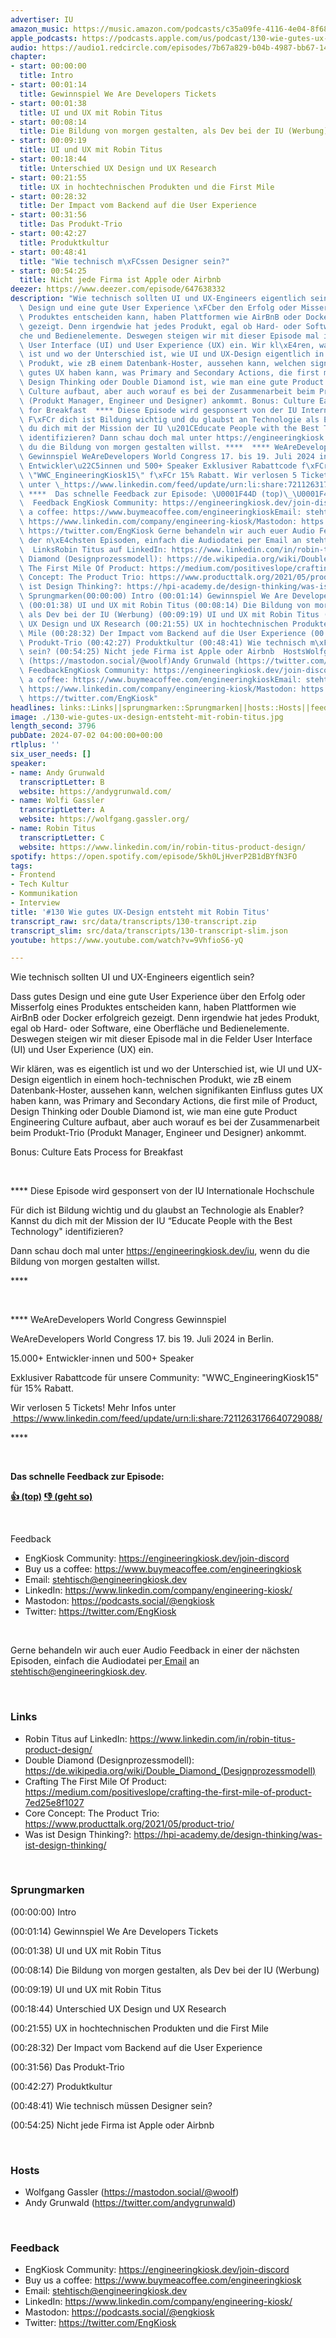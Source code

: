 ```yaml
---
advertiser: IU
amazon_music: https://music.amazon.com/podcasts/c35a09fe-4116-4e04-8f68-77d61b112e46/episodes/7fdc12e4-69bd-42d9-bee0-c6d2c5f1b58e/engineering-kiosk-130-wie-gutes-ux-design-entsteht-mit-robin-titus
apple_podcasts: https://podcasts.apple.com/us/podcast/130-wie-gutes-ux-design-entsteht-mit-robin-titus/id1603082924?i=1000660868723&uo=4
audio: https://audio1.redcircle.com/episodes/7b67a829-b04b-4987-bb67-14c3ef8e7b0d/stream.mp3
chapter:
- start: 00:00:00
  title: Intro
- start: 00:01:14
  title: Gewinnspiel We Are Developers Tickets
- start: 00:01:38
  title: UI und UX mit Robin Titus
- start: 00:08:14
  title: Die Bildung von morgen gestalten, als Dev bei der IU (Werbung)
- start: 00:09:19
  title: UI und UX mit Robin Titus
- start: 00:18:44
  title: Unterschied UX Design und UX Research
- start: 00:21:55
  title: UX in hochtechnischen Produkten und die First Mile
- start: 00:28:32
  title: Der Impact vom Backend auf die User Experience
- start: 00:31:56
  title: Das Produkt-Trio
- start: 00:42:27
  title: Produktkultur
- start: 00:48:41
  title: "Wie technisch m\xFCssen Designer sein?"
- start: 00:54:25
  title: Nicht jede Firma ist Apple oder Airbnb
deezer: https://www.deezer.com/episode/647638332
description: "Wie technisch sollten UI und UX-Engineers eigentlich sein? Dass gutes\
  \ Design und eine gute User Experience \xFCber den Erfolg oder Misserfolg eines\
  \ Produktes entscheiden kann, haben Plattformen wie AirBnB oder Docker erfolgreich\
  \ gezeigt. Denn irgendwie hat jedes Produkt, egal ob Hard- oder Software, eine Oberfl\xE4\
  che und Bedienelemente. Deswegen steigen wir mit dieser Episode mal in die Felder\
  \ User Interface (UI) und User Experience (UX) ein. Wir kl\xE4ren, was es eigentlich\
  \ ist und wo der Unterschied ist, wie UI und UX-Design eigentlich in einem hoch-technischen\
  \ Produkt, wie zB einem Datenbank-Hoster, aussehen kann, welchen signifikanten Einfluss\
  \ gutes UX haben kann, was Primary and Secondary Actions, die first mile of Product,\
  \ Design Thinking oder Double Diamond ist, wie man eine gute Product Engineering\
  \ Culture aufbaut, aber auch worauf es bei der Zusammenarbeit beim Produkt-Trio\
  \ (Produkt Manager, Engineer und Designer) ankommt. Bonus: Culture Eats Process\
  \ for Breakfast  **** Diese Episode wird gesponsert von der IU Internationale Hochschule\
  \ F\xFCr dich ist Bildung wichtig und du glaubst an Technologie als Enabler? Kannst\
  \ du dich mit der Mission der IU \u201CEducate People with the Best Technology\"\
  \ identifizieren? Dann schau doch mal unter https://engineeringkiosk.dev/iu, wenn\
  \ du die Bildung von morgen gestalten willst. ****  **** WeAreDevelopers World Congress\
  \ Gewinnspiel WeAreDevelopers World Congress 17. bis 19. Juli 2024 in Berlin. 15.000+\
  \ Entwickler\u22C5innen und 500+ Speaker Exklusiver Rabattcode f\xFCr unsere Community:\
  \ \"WWC_EngineeringKiosk15\" f\xFCr 15% Rabatt. Wir verlosen 5 Tickets! Mehr Infos\
  \ unter \_https://www.linkedin.com/feed/update/urn:li:share:7211263176640729088/\
  \ ****  Das schnelle Feedback zur Episode: \U0001F44D (top)\_\U0001F44E (geht so)\
  \  Feedback EngKiosk Community: https://engineeringkiosk.dev/join-discord\_Buy us\
  \ a coffee: https://www.buymeacoffee.com/engineeringkioskEmail: stehtisch@engineeringkiosk.devLinkedIn:\
  \ https://www.linkedin.com/company/engineering-kiosk/Mastodon: https://podcasts.social/@engkioskTwitter:\
  \ https://twitter.com/EngKiosk Gerne behandeln wir auch euer Audio Feedback in einer\
  \ der n\xE4chsten Episoden, einfach die Audiodatei per Email an stehtisch@engineeringkiosk.dev.\
  \  LinksRobin Titus auf LinkedIn: https://www.linkedin.com/in/robin-titus-product-design/Double\
  \ Diamond (Designprozessmodell): https://de.wikipedia.org/wiki/Double_Diamond_(Designprozessmodell)Crafting\
  \ The First Mile Of Product: https://medium.com/positiveslope/crafting-the-first-mile-of-product-7ed25e8f1027Core\
  \ Concept: The Product Trio: https://www.producttalk.org/2021/05/product-trio/Was\
  \ ist Design Thinking?: https://hpi-academy.de/design-thinking/was-ist-design-thinking/\
  \ Sprungmarken(00:00:00) Intro (00:01:14) Gewinnspiel We Are Developers Tickets\
  \ (00:01:38) UI und UX mit Robin Titus (00:08:14) Die Bildung von morgen gestalten,\
  \ als Dev bei der IU (Werbung) (00:09:19) UI und UX mit Robin Titus (00:18:44) Unterschied\
  \ UX Design und UX Research (00:21:55) UX in hochtechnischen Produkten und die First\
  \ Mile (00:28:32) Der Impact vom Backend auf die User Experience (00:31:56) Das\
  \ Produkt-Trio (00:42:27) Produktkultur (00:48:41) Wie technisch m\xFCssen Designer\
  \ sein? (00:54:25) Nicht jede Firma ist Apple oder Airbnb  HostsWolfgang Gassler\
  \ (https://mastodon.social/@woolf)Andy Grunwald (https://twitter.com/andygrunwald)\
  \ FeedbackEngKiosk Community: https://engineeringkiosk.dev/join-discord\_Buy us\
  \ a coffee: https://www.buymeacoffee.com/engineeringkioskEmail: stehtisch@engineeringkiosk.devLinkedIn:\
  \ https://www.linkedin.com/company/engineering-kiosk/Mastodon: https://podcasts.social/@engkioskTwitter:\
  \ https://twitter.com/EngKiosk"
headlines: links::Links||sprungmarken::Sprungmarken||hosts::Hosts||feedback::Feedback
image: ./130-wie-gutes-ux-design-entsteht-mit-robin-titus.jpg
length_second: 3796
pubDate: 2024-07-02 04:00:00+00:00
rtlplus: ''
six_user_needs: []
speaker:
- name: Andy Grunwald
  transcriptLetter: B
  website: https://andygrunwald.com/
- name: Wolfi Gassler
  transcriptLetter: A
  website: https://wolfgang.gassler.org/
- name: Robin Titus
  transcriptLetter: C
  website: https://www.linkedin.com/in/robin-titus-product-design/
spotify: https://open.spotify.com/episode/5kh0LjHverP2B1dBYfN3FO
tags:
- Frontend
- Tech Kultur
- Kommunikation
- Interview
title: '#130 Wie gutes UX-Design entsteht mit Robin Titus'
transcript_raw: src/data/transcripts/130-transcript.zip
transcript_slim: src/data/transcripts/130-transcript-slim.json
youtube: https://www.youtube.com/watch?v=9VhfioS6-yQ

---
```

<p>Wie technisch sollten UI und UX-Engineers eigentlich sein?</p><p>Dass gutes Design und eine gute User Experience über den Erfolg oder Misserfolg eines Produktes entscheiden kann, haben Plattformen wie AirBnB oder Docker erfolgreich gezeigt. Denn irgendwie hat jedes Produkt, egal ob Hard- oder Software, eine Oberfläche und Bedienelemente. Deswegen steigen wir mit dieser Episode mal in die Felder User Interface (UI) und User Experience (UX) ein.</p><p>Wir klären, was es eigentlich ist und wo der Unterschied ist, wie UI und UX-Design eigentlich in einem hoch-technischen Produkt, wie zB einem Datenbank-Hoster, aussehen kann, welchen signifikanten Einfluss gutes UX haben kann, was Primary and Secondary Actions, die first mile of Product, Design Thinking oder Double Diamond ist, wie man eine gute Product Engineering Culture aufbaut, aber auch worauf es bei der Zusammenarbeit beim Produkt-Trio (Produkt Manager, Engineer und Designer) ankommt.</p><p>Bonus: Culture Eats Process for Breakfast</p><p><br></p><p><span>**** Diese Episode wird gesponsert von der IU Internationale Hochschule</span></p><p><span>Für dich ist Bildung wichtig und du glaubst an Technologie als Enabler? Kannst du dich mit der Mission der IU “Educate People with the Best Technology&#34; identifizieren?</span></p><p><span>Dann schau doch mal unter </span><a href="https://engineeringkiosk.dev/iu">https://engineeringkiosk.dev/iu</a><span>, wenn du die Bildung von morgen gestalten willst.</span></p><p><span>****</span></p><p><br></p><p><span>**** WeAreDevelopers World Congress Gewinnspiel</span></p><p><span>WeAreDevelopers World Congress 17. bis 19. Juli 2024 in Berlin.</span></p><p><span>15.000+ Entwickler⋅innen und 500+ Speaker</span></p><p><span>Exklusiver Rabattcode für unsere Community: &#34;WWC_EngineeringKiosk15&#34; für 15% Rabatt.</span></p><p><span>Wir verlosen 5 Tickets! Mehr Infos unter </span><a href="https://www.linkedin.com/feed/update/urn:li:share:7211263176640729088/" rel="nofollow"> </a><a href="https://www.linkedin.com/feed/update/urn:li:share:7211263176640729088/" rel="nofollow">https://www.linkedin.com/feed/update/urn:li:share:7211263176640729088/</a></p><p><span>****</span></p><p><br></p><p><strong>Das schnelle Feedback zur Episode:</strong></p><p><a href="https://api.openpodcast.dev/feedback/130/upvote" rel="nofollow"><strong>👍 (top)</strong></a><strong> </strong><a href="https://api.openpodcast.dev/feedback/130/downvote" rel="nofollow"><strong>👎 (geht so)</strong></a></p><p><br></p><p>Feedback</p><ul><li>EngKiosk Community: <a href="https://engineeringkiosk.dev/join-discord">https://engineeringkiosk.dev/join-discord</a> </li><li>Buy us a coffee: <a href="https://www.buymeacoffee.com/engineeringkiosk" rel="nofollow">https://www.buymeacoffee.com/engineeringkiosk</a></li><li>Email: <a href="mailto:stehtisch@engineeringkiosk.dev" rel="nofollow">stehtisch@engineeringkiosk.dev</a></li><li>LinkedIn: <a href="https://www.linkedin.com/company/engineering-kiosk/" rel="nofollow">https://www.linkedin.com/company/engineering-kiosk/</a></li><li>Mastodon: <a href="https://podcasts.social/@engkiosk" rel="nofollow">https://podcasts.social/@engkiosk</a></li><li>Twitter: <a href="https://twitter.com/EngKiosk" rel="nofollow">https://twitter.com/EngKiosk</a></li></ul><p><br></p><p>Gerne behandeln wir auch euer Audio Feedback in einer der nächsten Episoden, einfach die Audiodatei per<a href="https://engineeringkiosk.dev/kontakt/"> Email</a> an <a href="mailto:stehtisch@engineeringkiosk.dev" rel="nofollow">stehtisch@engineeringkiosk.dev</a>.</p><p><br></p><h3 id="links">Links</h3><ul><li>Robin Titus auf LinkedIn: <a href="https://www.linkedin.com/in/robin-titus-product-design/" rel="nofollow">https://www.linkedin.com/in/robin-titus-product-design/</a></li><li>Double Diamond (Designprozessmodell): <a href="https://de.wikipedia.org/wiki/Double_Diamond_(Designprozessmodell)" rel="nofollow">https://de.wikipedia.org/wiki/Double_Diamond_(Designprozessmodell)</a></li><li>Crafting The First Mile Of Product: <a href="https://medium.com/positiveslope/crafting-the-first-mile-of-product-7ed25e8f1027" rel="nofollow">https://medium.com/positiveslope/crafting-the-first-mile-of-product-7ed25e8f1027</a></li><li>Core Concept: The Product Trio: <a href="https://www.producttalk.org/2021/05/product-trio/" rel="nofollow">https://www.producttalk.org/2021/05/product-trio/</a></li><li>Was ist Design Thinking?: <a href="https://hpi-academy.de/design-thinking/was-ist-design-thinking/" rel="nofollow">https://hpi-academy.de/design-thinking/was-ist-design-thinking/</a></li></ul><p><br></p><h3 id="sprungmarken">Sprungmarken</h3><p>(00:00:00) Intro</p><p>(00:01:14) Gewinnspiel We Are Developers Tickets</p><p>(00:01:38) UI und UX mit Robin Titus</p><p>(00:08:14) Die Bildung von morgen gestalten, als Dev bei der IU (Werbung)</p><p>(00:09:19) UI und UX mit Robin Titus</p><p>(00:18:44) Unterschied UX Design und UX Research</p><p>(00:21:55) UX in hochtechnischen Produkten und die First Mile</p><p>(00:28:32) Der Impact vom Backend auf die User Experience</p><p>(00:31:56) Das Produkt-Trio</p><p>(00:42:27) Produktkultur</p><p>(00:48:41) Wie technisch müssen Designer sein?</p><p>(00:54:25) Nicht jede Firma ist Apple oder Airbnb</p><p><br></p><h3 id="hosts">Hosts</h3><ul><li>Wolfgang Gassler (<a href="https://mastodon.social/@woolf" rel="nofollow">https://mastodon.social/@woolf</a>)</li><li>Andy Grunwald (<a href="https://twitter.com/andygrunwald" rel="nofollow">https://twitter.com/andygrunwald</a>)</li></ul><p><br></p><h3 id="feedback">Feedback</h3><ul><li>EngKiosk Community: <a href="https://engineeringkiosk.dev/join-discord">https://engineeringkiosk.dev/join-discord</a> </li><li>Buy us a coffee: <a href="https://www.buymeacoffee.com/engineeringkiosk" rel="nofollow">https://www.buymeacoffee.com/engineeringkiosk</a></li><li>Email: <a href="mailto:stehtisch@engineeringkiosk.dev" rel="nofollow">stehtisch@engineeringkiosk.dev</a></li><li>LinkedIn: <a href="https://www.linkedin.com/company/engineering-kiosk/" rel="nofollow">https://www.linkedin.com/company/engineering-kiosk/</a></li><li>Mastodon: <a href="https://podcasts.social/@engkiosk" rel="nofollow">https://podcasts.social/@engkiosk</a></li><li>Twitter: <a href="https://twitter.com/EngKiosk" rel="nofollow">https://twitter.com/EngKiosk</a></li></ul>
